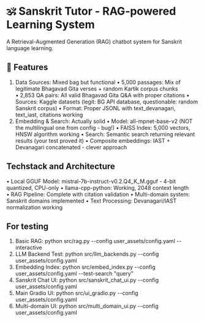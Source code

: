 # 🕉️ Sanskrit Tutor - RAG-powered Learning System

A Retrieval-Augmented Generation (RAG) chatbot system for Sanskrit language learning.

## 🌟 Features

1. Data Sources: Mixed bag but functional
•  5,000 passages: Mix of legitimate Bhagavad Gita verses + random Kartik corpus chunks  
•  2,853 QA pairs: All valid Bhagavad Gita Q&A with proper citations
•  Sources: Kaggle datasets (legit: BG API database, questionable: random Sanskrit corpus)
•  Format: Proper JSONL with text_devanagari, text_iast, citations working
2. Embedding & Search: Actually solid
•  Model: all-mpnet-base-v2 (NOT the multilingual one from config - bug!)
•  FAISS Index: 5,000 vectors, HNSW algorithm working 
•  Search: Semantic search returning relevant results (your test proved it)
•  Composite embeddings: IAST + Devanagari concatenated - clever approach

## Techstack and Architecture

•  Local GGUF Model: mistral-7b-instruct-v0.2.Q4_K_M.gguf - 4-bit quantized, CPU-only
•  llama-cpp-python: Working, 2048 context length  
•  RAG Pipeline: Complete with citation validation
•  Multi-domain system: Sanskrit domains implemented
•  Text Processing: Devanagari/IAST normalization working

## For testing

1. Basic RAG: python src/rag.py --config user_assets/config.yaml --interactive
2. LLM Backend Test: python src/llm_backends.py --config user_assets/config.yaml 
3. Embedding Index: python src/embed_index.py --config user_assets/config.yaml --test-search "query" 
4. Sanskrit Chat UI: python src/sanskrit_chat_ui.py --config user_assets/config.yaml  
5. Main Gradio UI: python src/ui_gradio.py --config user_assets/config.yaml
6. Multi-domain UI: python src/multi_domain_ui.py --config user_assets/config.yaml


